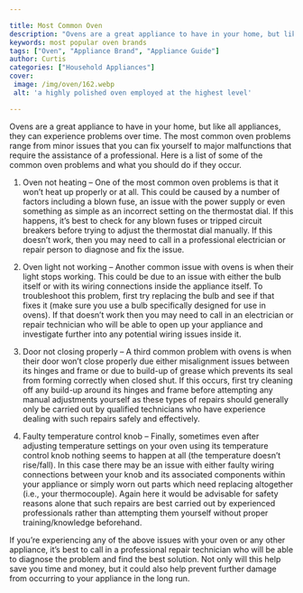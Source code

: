 ```yaml
---

title: Most Common Oven
description: "Ovens are a great appliance to have in your home, but like all appliances, they can experience problems over time. The most common...get more info"
keywords: most popular oven brands
tags: ["Oven", "Appliance Brand", "Appliance Guide"]
author: Curtis
categories: ["Household Appliances"]
cover: 
 image: /img/oven/162.webp
 alt: 'a highly polished oven employed at the highest level'

---
```


Ovens are a great appliance to have in your home, but like all appliances, they can experience problems over time. The most common oven problems range from minor issues that you can fix yourself to major malfunctions that require the assistance of a professional. Here is a list of some of the common oven problems and what you should do if they occur. 

1) Oven not heating – One of the most common oven problems is that it won’t heat up properly or at all. This could be caused by a number of factors including a blown fuse, an issue with the power supply or even something as simple as an incorrect setting on the thermostat dial. If this happens, it’s best to check for any blown fuses or tripped circuit breakers before trying to adjust the thermostat dial manually. If this doesn’t work, then you may need to call in a professional electrician or repair person to diagnose and fix the issue. 

2) Oven light not working – Another common issue with ovens is when their light stops working. This could be due to an issue with either the bulb itself or with its wiring connections inside the appliance itself. To troubleshoot this problem, first try replacing the bulb and see if that fixes it (make sure you use a bulb specifically designed for use in ovens). If that doesn’t work then you may need to call in an electrician or repair technician who will be able to open up your appliance and investigate further into any potential wiring issues inside it. 

3) Door not closing properly – A third common problem with ovens is when their door won’t close properly due either misalignment issues between its hinges and frame or due to build-up of grease which prevents its seal from forming correctly when closed shut. If this occurs, first try cleaning off any build-up around its hinges and frame before attempting any manual adjustments yourself as these types of repairs should generally only be carried out by qualified technicians who have experience dealing with such repairs safely and effectively. 

4) Faulty temperature control knob – Finally, sometimes even after adjusting temperature settings on your oven using its temperature control knob nothing seems to happen at all (the temperature doesn’t rise/fall). In this case there may be an issue with either faulty wiring connections between your knob and its associated components within your appliance or simply worn out parts which need replacing altogether (i.e., your thermocouple). Again here it would be advisable for safety reasons alone that such repairs are best carried out by experienced professionals rather than attempting them yourself without proper training/knowledge beforehand. 

If you’re experiencing any of the above issues with your oven or any other appliance, it’s best to call in a professional repair technician who will be able to diagnose the problem and find the best solution. Not only will this help save you time and money, but it could also help prevent further damage from occurring to your appliance in the long run.
